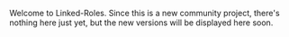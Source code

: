 Welcome to Linked-Roles. Since this is a new community project, there's nothing here just yet, but the new versions will be displayed here soon.